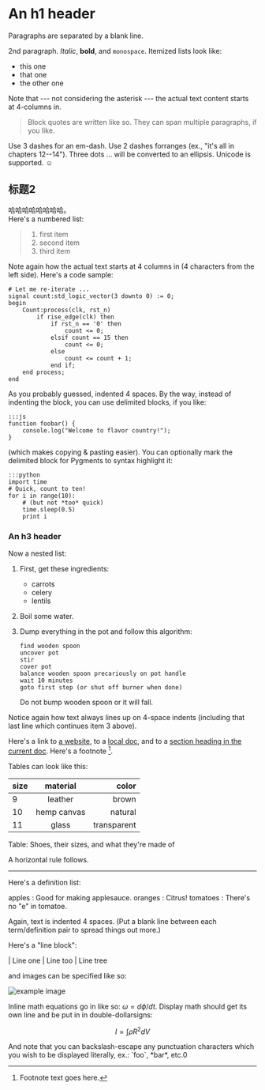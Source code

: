 An h1 header
============

Paragraphs are separated by a blank line.

2nd paragraph. *Italic*, **bold**, and `monospace`. Itemized lists
look like:

  * this one
  * that one
  * the other one

Note that --- not considering the asterisk --- the actual text
content starts at 4-columns in.

> Block quotes are
> written like so.
> They can span multiple paragraphs,
> if you like.

Use 3 dashes for an em-dash. Use 2 dashes forranges (ex., "it's all
in chapters 12--14"). Three dots ... will be converted to an ellipsis.
Unicode is supported. ☺



标题2
------------

哈哈哈哈哈哈哈哈。  
Here's a numbered list:

>1. first item
>2. second item
>3. third item

Note again how the actual text starts at 4 columns in (4 characters
from the left side). Here's a code sample:

    
    # Let me re-iterate ...
    signal count:std_logic_vector(3 downto 0) := 0;
    begin
        Count:process(clk, rst_n)
            if rise_edge(clk) then
                if rst_n == '0' then
                    count <= 0;
                elsif count == 15 then
                    count <= 0;
                else
                    count <= count + 1;
                end if; 
        end process;
    end
                

As you probably guessed, indented 4 spaces. By the way, instead of
indenting the block, you can use delimited blocks, if you like:

~~~
:::js
function foobar() {
    console.log("Welcome to flavor country!");
}
~~~

(which makes copying & pasting easier). 
You can optionally mark the delimited block for Pygments to syntax highlight it:

    :::python
    import time
    # Quick, count to ten!
    for i in range(10):
        # (but not *too* quick)
        time.sleep(0.5)
        print i



### An h3 header ###

Now a nested list:

 1. First, get these ingredients:

      * carrots
      * celery
      * lentils

 2. Boil some water.

 3. Dump everything in the pot and follow
    this algorithm:

        find wooden spoon
        uncover pot
        stir
        cover pot
        balance wooden spoon precariously on pot handle
        wait 10 minutes
        goto first step (or shut off burner when done)

    Do not bump wooden spoon or it will fall.

Notice again how text always lines up on 4-space indents (including
that last line which continues item 3 above).

Here's a link to [a website](http://foo.bar), to a [local
doc](local-doc.html), and to a [section heading in the current
doc](#an-h2-header). Here's a footnote [^1].

[^1]: Footnote text goes here.

Tables can look like this:

|size | material     |  color      |
|---- |:------------:| -----------:|
|9    | leather      | brown       |
|10   | hemp canvas  | natural     |
|11   | glass        | transparent |

Table: Shoes, their sizes, and what they're made of

A horizontal rule follows.

***

Here's a definition list:

apples
  : Good for making applesauce.
oranges
  : Citrus!
tomatoes
  : There's no "e" in tomatoe.

Again, text is indented 4 spaces. (Put a blank line between each
term/definition pair to spread things out more.)

Here's a "line block":

| Line one
| Line too
| Line tree

and images can be specified like so:

![example image](https://avatars0.githubusercontent.com/u/7337763?v=3&s=460 "An exemplary image") 

Inline math equations go in like so: $\omega = d\phi / dt$. Display
math should get its own line and be put in in double-dollarsigns:

$$I = \int \rho R^{2} dV$$


And note that you can backslash-escape any punctuation characters
which you wish to be displayed literally, ex.: \`foo\`, \*bar\*, etc.0